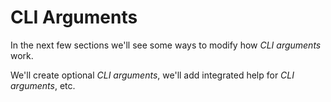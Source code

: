 # CLI Arguments

In the next few sections we'll see some ways to modify how *CLI arguments* work.

We'll create optional *CLI arguments*, we'll add integrated help for *CLI arguments*, etc.
